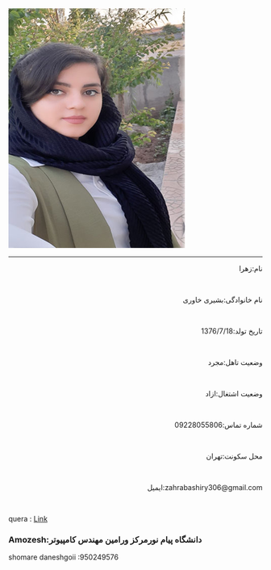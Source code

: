 <img src="https://github.com/zahrabashiry/zahrabashiry.github.io/blob/master/avatar-01%20(2).png?raw=true">

---
<p dir="rtl" align="right">نام:زهرا </p> <br/>
<p dir="rtl" align="right"> نام خانوادگی:بشیری خاوری </p> <br/>
<p dir="rtl" align="right">تاریخ تولد:1376/7/18 </p> <br/>
<p dir="rtl" align="right">وضعیت تاهل:مجرد </p> <br/>
<p dir="rtl" align="right">وضعیت اشتغال:ازاد </p> <br/>
<p dir="rtl" align="right">شماره تماس:09228055806 </p> <br/>
<p dir="rtl" align="right">محل سکونت:تهران </p> <br/>
<p dir="rtl" align="right">zahrabashiry306@gmail.com:ایمیل </p> <br/>

quera : <a href="https://quera.ir/profile/zahra361">Link</a>

### Amozesh:دانشگاه پیام نورمرکز ورامین مهندس کامپیوتر
shomare daneshgoii :950249576
